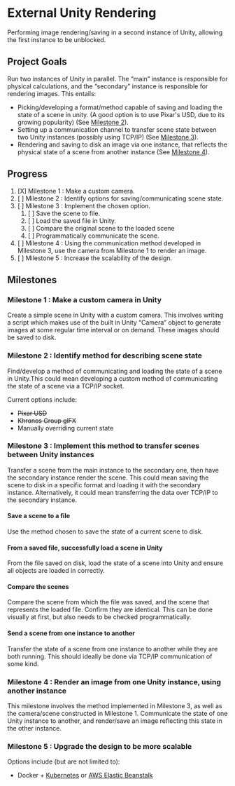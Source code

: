 # External Unity Rendering  

Performing image rendering/saving in a second instance of Unity, allowing the first instance to be unblocked.  

## Project Goals  

Run two instances of Unity in parallel. The “main” instance is responsible for physical calculations, and the “secondary” instance is responsible for rendering images. This entails:

- Picking/developing a format/method capable of saving and loading the state of a scene in unity. (A good option is to use Pixar's USD, due to its growing popularity) (See [Milestone 2](#milestone-2--identify-method-for-describing-scene-state)).
- Setting up a communication channel to transfer scene state between two Unity instances (possibly using TCP/IP) (See [Milestone 3](#milestone-3--implement-this-method-to-transfer-scenes-between-unity-instances)).
- Rendering and saving to disk an image via one instance, that reflects the physical state of a scene from another instance (See [Milestone 4](#milestone-4--render-an-image-from-one-unity-instance-using-another-instance)).

## Progress

1. [X] Milestone 1 : Make a custom camera.
2. [ ] Milestone 2 : Identify options for saving/communicating scene state.
3. [ ] Milestone 3 : Implement the chosen option.  
    1. [ ] Save the scene to file.
    2. [ ] Load the saved file in Unity.
    3. [ ] Compare the original scene to the loaded scene
    4. [ ] Programmatically communicate the scene.
4. [ ] Milestone 4 : Using the communication method developed in Milestone 3, use the camera from Milestone 1 to render an image.
5. [ ] Milestone 5 : Increase the scalability of the design.

## Milestones

### Milestone 1 : Make a custom camera in Unity

Create a simple scene in Unity with a custom camera. This involves writing a script which makes use of the built in Unity “Camera” object to generate images at some regular time interval or on demand. These images should be saved to disk.

### Milestone 2 : Identify method for describing scene state

Find/develop a method of communicating and loading the state of a scene in Unity.This could mean developing a custom method of communicating the state of a scene via a TCP/IP socket.

Current options include:

- ~~Pixar USD~~
- ~~Khronos Group glFX~~
- Manually overriding current state

### Milestone 3 : Implement this method to transfer scenes between Unity instances

Transfer a scene from the main instance to the secondary one, then have the secondary instance render the scene. This could mean saving the scene to disk in a specific format and loading it with the secondary instance. Alternatively, it could mean transferring the data over TCP/IP to the secondary instance.

#### Save a scene to a file

Use the method chosen to save the state of a current scene to disk.

#### From a saved file, successfully load a scene in Unity

From the file saved on disk, load the state of a scene into Unity and ensure all objects are loaded in correctly.

#### Compare the scenes

Compare the scene from which the file was saved, and the scene that represents the loaded file. Confirm they are identical. This can be done visually at first, but also needs to be checked programmatically.

#### Send a scene from one instance to another

Transfer the state of a scene from one instance to another while they are both running. This should ideally be done via TCP/IP communication of some kind.

### Milestone 4 : Render an image from one Unity instance, using another instance

This milestone involves the method implemented in Milestone 3, as well as the camera/scene constructed in Milestone 1. Communicate the state of one Unity instance to another, and render/save an image reflecting this state in the other instance.

### Milestone 5 : Upgrade the design to be more scalable

Options include (but are not limited to):

- Docker + [Kubernetes](https://kubernetes.io/) or [AWS Elastic Beanstalk](https://docs.aws.amazon.com/elasticbeanstalk/latest/dg/create_deploy_docker_ecs.html)
